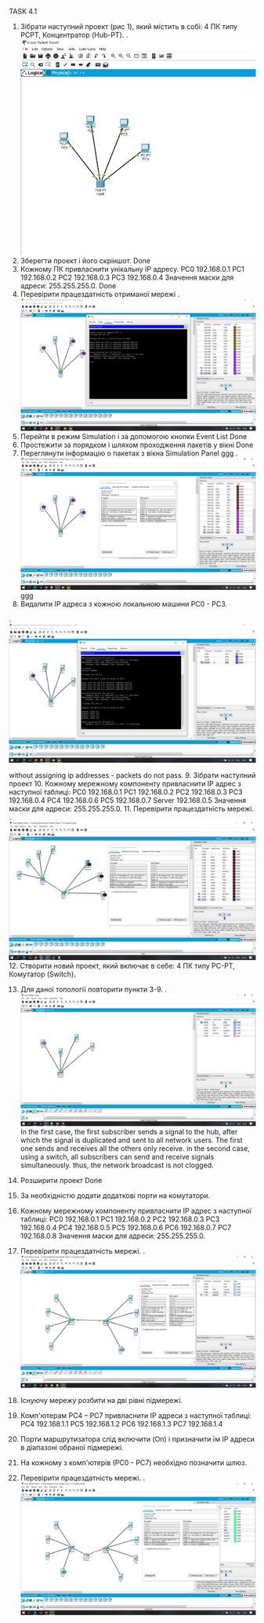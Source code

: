 



TASK 4.1
1. Зібрати наступний проект (рис 1), який містить в собі: 4 ПК типу PCPT, Концентратор (Hub-PT). 
[](https://Screens2.github.com/).
![image of Dmytro](https://github.com/DmytroOkhrimenko/Devops_online_Kyev_2020Q42021Q1/blob/main/m4/Task4.1/Screens4/1.png)
2. Зберегти проект і його скріншот.
Done
3. Кожному ПК привласнити унікальну IP адресу. 
PC0 192.168.0.1
PC1 192.168.0.2
PC2 192.168.0.3
PC3 192.168.0.4
Значення маски для адреси: 255.255.255.0.
Done
4. Перевірити працездатність отриманої мережі 
[](https://Screens2.github.com/).
![image of Dmytro](https://github.com/DmytroOkhrimenko/Devops_online_Kyev_2020Q42021Q1/blob/main/m4/Task4.1/Screens4/4.png)
5. Перейти в режим Simulation і за допомогою кнопки Event List
Done
6. Простежити за порядком і шляхом проходження пакетів у вікні
Done
7. Переглянути інформацію о пакетах з вікна Simulation Panel 
ggg
[](https://Screens2.github.com/).
![image of Dmytro](https://github.com/DmytroOkhrimenko/Devops_online_Kyev_2020Q42021Q1/blob/main/m4/Task4.1/Screens4/7.png)
ggg
8. Видалити IP адреса з кожною локальною машини PC0 - PC3.

[](https://Screens2.github.com/).
![image of Dmytro](https://github.com/DmytroOkhrimenko/Devops_online_Kyev_2020Q42021Q1/blob/main/m4/Task4.1/Screens4/8.png)

without assigning ip addresses - packets do not pass.
9. Зібрати наступний проект 
10. Кожному мережному компоненту привласнити IP адрес з наступної таблиці:
PC0 192.168.0.1
PC1 192.168.0.2
PC2 192.168.0.3
PC3 192.168.0.4
PC4 192.168.0.6
PC5 192.168.0.7
Server 192.168.0.5
Значення маски для адреси: 255.255.255.0.
11. Перевірити працездатність мережі.
[](https://Screens2.github.com/).
![image of Dmytro](https://github.com/DmytroOkhrimenko/Devops_online_Kyev_2020Q42021Q1/blob/main/m4/Task4.1/Screens4/9.png)
12. Створити новий проект, який включає в себе: 4 ПК типу PC-PT, Комутатор (Switch). 

13. Для даної топології повторити пункти 3-9. 
[](https://Screens2.github.com/).
![image of Dmytro](https://github.com/DmytroOkhrimenko/Devops_online_Kyev_2020Q42021Q1/blob/main/m4/Task4.1/Screens4/10.png)
In the first case, the first subscriber sends a signal to the hub, after which the signal 
is duplicated and sent to all network users. The first one sends and receives all the others 
only receive. in the second case, using a switch, all subscribers can send and receive signals
simultaneously. thus, the network broadcast is not clogged.
14. Розширити проект
Done 
15. За необхідністю додати додаткові порти на комутатори. 
16. Кожному мережному компоненту привласнити IP адрес з наступної таблиці:
PC0 192.168.0.1
PC1 192.168.0.2
PC2 192.168.0.3
PC3 192.168.0.4
PC4 192.168.0.5
PC5 192.168.0.6
PC6 192.168.0.7
PC7 192.168.0.8
Значення маски для адреси: 255.255.255.0.
17. Перевірити працездатність мережі.
[](https://Screens2.github.com/).
![image of Dmytro](https://github.com/DmytroOkhrimenko/Devops_online_Kyev_2020Q42021Q1/blob/main/m4/Task4.1/Screens4/17.png)
18. Існуючу мережу розбити на дві рівні підмережі.
19. Комп'ютерам РС4 – РС7 привласнити IP адреси з наступної  таблиці:
PC4 192.168.1.1
PC5 192.168.1.2
PC6 192.168.1.3
PC7 192.168.1.4

20. Порти маршрутизатора слід включити (On) і призначити їм IP адреси в діапазоні обраної підмережі.
21. На кожному з комп'ютерів (РС0 - РС7) необхідно позначити шлюз.

22. Перевірити працездатність мережі.
[](https://Screens2.github.com/).
![image of Dmytro](https://github.com/DmytroOkhrimenko/Devops_online_Kyev_2020Q42021Q1/blob/main/m4/Task4.1/Screens4/18.png)

